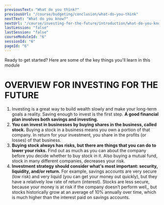 ```yaml
---
previousText: "What do you think?"
previousUrl: "/course/budgeting/conclusion/what-do-you-think"
nextText: "What do you know?"
nextUrl: "/course/investing-for-the-future/introduction/what-do-you-know"
lastLession: "false"
lastSession: "false"
courseModuleId: "6"
sessionId: "6"
pageId: "6"
---
```



<sparkle-character-intro position="right" character="zynab">
Ready to get started? Here are some of the key things you'll learn in this module
</sparkle-character-intro>

# OVERVIEW FOR INVESTING FOR THE FUTURE
1. Investing is a great way to build wealth slowly and make your long-term goals a reality. Saving enough to invest is the first step. **A good financial plan involves both savings and investing.**
2. **You can invest in businesses by buying shares in the business, called stock.** Buying a stock
in a business means you own a portion of that company. In return for your investment, you
share in the profits (or losses) of that business.
3. **Buying stock always has risks, but there are things that you can do to lower your risks.** Find
out as much as you can about the company before you decide whether to buy stock in it. Also
buying a mutual fund, stock in many different companies, decreases your risk.
4. **Investment strategy should consider what's most important: security, liquidity, and/or
return.** For example, savings accounts are very secure (low risk) and very liquid (you can get
your money out quickly), but they have a relatively low rate of return (interest). Stocks are less secure, because your money is at risk if the company doesn’t perform well,, but stocks
historically grow at an average of 10% annually over time, which is much higher than the
interest paid on savings accounts.
